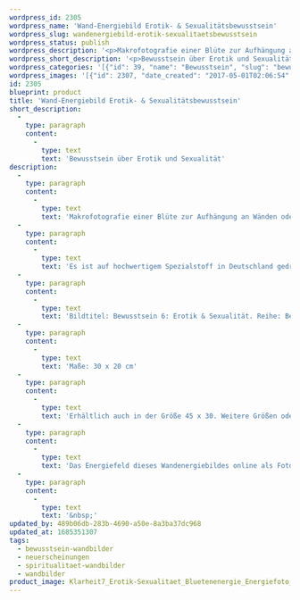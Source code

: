```yaml
---
wordpress_id: 2305
wordpress_name: 'Wand-Energiebild Erotik- & Sexualitätsbewusstsein'
wordpress_slug: wandenergiebild-erotik-sexualitaetsbewusstsein
wordpress_status: publish
wordpress_description: '<p>Makrofotografie einer Blüte zur Aufhängung an Wänden oder zum Aufstellen im Raum mit einem aktivierbaren feinstofflichen Schwingungsfeld: Bewusstsein – Erotik &amp; Sexualität – Spiritualität – Einheit: Entwicklung eines Bewusstseins über ganzheitlich und individuell stimmig gelebte Erotik und Sexualität: körperlich-emotional, mental, seelisch und multidimensional-spirituell. Entwicklung des Bewusstseins darüber, dass Erotik, Sexualität, Menschlichkeit und Spiritualität eine Einheit bilden, die eine wichtige Basis für die menschliche Persönlichkeit ist.</p><p>Es ist auf hochwertigem Spezialstoff in Deutschland gedruckt und sorgfältig in Handarbeit auf Holzkeilrahmen aufgezogen. Laut Herstellerangaben ist der farbintensive Druck 70 Jahre lichtecht, waschbar und in einem umweltorientierten Verfahren hergestellt. Der Oberstoff ist mit einer Spezialbeschichtung unterfüttert, so dass, bei Aufhängung an der Wand, der rückseitige Holzrahmen auch bei hellen Farben unsichtbar ist.</p><p>Bildtitel: Bewusstsein 6: Erotik &amp; Sexualität. Reihe: Bewusstsein.</p><p>Maße: 30 x 20 cm</p><p>Erhältlich auch in der Größe 45 x 30. Weitere Größen oder andere Seitenverhältnisse, sind bis 200 cm individuell für Sie innerhalb weniger Tage herstellbar. Bitte kontaktieren Sie uns hierfür unter <a href="mailto:info@elvedenverlag.de">info@elvedenverlag.de</a>.</p><p>Das Energiefeld dieses Wandenergiebildes online als Fotokarte <a href="https://my.feenbaum.de/produkt/energiekarte-bewusstsein-ueber-erotik-sexualitaet/">anschauen</a></p><p><a href="https://my.feenbaum.de/anwendung-energie-wandbilder/">Anwendungshinweise</a></p><p>&nbsp;</p>'
wordpress_short_description: '<p>Bewusstsein über Erotik und Sexualität<br /><em>Hinweis: Das Wasserzeichen „Elveden Verlag Energiebild“ wird nicht mit gedruckt</em></p>'
wordpress_categories: '[{"id": 39, "name": "Bewusstsein", "slug": "bewusstsein-wandbilder"}, {"id": 66, "name": "Neuerscheinungen", "slug": "neuerscheinungen"}, {"id": 42, "name": "Spiritualit\u00e4t", "slug": "spiritualitaet-wandbilder"}, {"id": 24, "name": "Wandbilder", "slug": "wandbilder"}]'
wordpress_images: '[{"id": 2307, "date_created": "2017-05-01T02:06:54", "date_created_gmt": "2017-04-30T22:06:54", "date_modified": "2017-05-01T02:06:54", "date_modified_gmt": "2017-04-30T22:06:54", "src": "https://my.feenbaum.de/wp-content/uploads/2017/04/Klarheit7_Erotik-Sexualitaet_Bluetenenergie_Energiefoto_8W.jpg", "name": "Klarheit7_Erotik-Sexualitaet_Bluetenenergie_Energiefoto_8W", "alt": ""}]'
id: 2305
blueprint: product
title: 'Wand-Energiebild Erotik- & Sexualitätsbewusstsein'
short_description:
  -
    type: paragraph
    content:
      -
        type: text
        text: 'Bewusstsein über Erotik und Sexualität'
description:
  -
    type: paragraph
    content:
      -
        type: text
        text: 'Makrofotografie einer Blüte zur Aufhängung an Wänden oder zum Aufstellen im Raum mit einem aktivierbaren feinstofflichen Schwingungsfeld: Bewusstsein – Erotik & Sexualität – Spiritualität – Einheit: Entwicklung eines Bewusstseins über ganzheitlich und individuell stimmig gelebte Erotik und Sexualität: körperlich-emotional, mental, seelisch und multidimensional-spirituell. Entwicklung des Bewusstseins darüber, dass Erotik, Sexualität, Menschlichkeit und Spiritualität eine Einheit bilden, die eine wichtige Basis für die menschliche Persönlichkeit ist.'
  -
    type: paragraph
    content:
      -
        type: text
        text: 'Es ist auf hochwertigem Spezialstoff in Deutschland gedruckt und sorgfältig in Handarbeit auf Holzkeilrahmen aufgezogen. Laut Herstellerangaben ist der farbintensive Druck 70 Jahre lichtecht, waschbar und in einem umweltorientierten Verfahren hergestellt. Der Oberstoff ist mit einer Spezialbeschichtung unterfüttert, so dass, bei Aufhängung an der Wand, der rückseitige Holzrahmen auch bei hellen Farben unsichtbar ist.'
  -
    type: paragraph
    content:
      -
        type: text
        text: 'Bildtitel: Bewusstsein 6: Erotik & Sexualität. Reihe: Bewusstsein.'
  -
    type: paragraph
    content:
      -
        type: text
        text: 'Maße: 30 x 20 cm'
  -
    type: paragraph
    content:
      -
        type: text
        text: 'Erhältlich auch in der Größe 45 x 30. Weitere Größen oder andere Seitenverhältnisse, sind bis 200 cm individuell für Sie innerhalb weniger Tage herstellbar. Bitte kontaktieren Sie uns hierfür unter info@elvedenverlag.de.'
  -
    type: paragraph
    content:
      -
        type: text
        text: 'Das Energiefeld dieses Wandenergiebildes online als Fotokarte anschauen'
  -
    type: paragraph
    content:
      -
        type: text
        text: '&nbsp;'
updated_by: 489b06db-283b-4690-a50e-8a3ba37dc968
updated_at: 1685351307
tags:
  - bewusstsein-wandbilder
  - neuerscheinungen
  - spiritualitaet-wandbilder
  - wandbilder
product_image: Klarheit7_Erotik-Sexualitaet_Bluetenenergie_Energiefoto_8W.jpg
---
```

